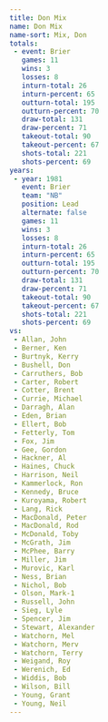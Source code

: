 ```yaml
---
title: Don Mix
name: Don Mix
name-sort: Mix, Don
totals:
 - event: Brier
   games: 11
   wins: 3
   losses: 8
   inturn-total: 26
   inturn-percent: 65
   outturn-total: 195
   outturn-percent: 70
   draw-total: 131
   draw-percent: 71
   takeout-total: 90
   takeout-percent: 67
   shots-total: 221
   shots-percent: 69
years:
 - year: 1981
   event: Brier
   team: "NB"
   position: Lead
   alternate: false
   games: 11
   wins: 3
   losses: 8
   inturn-total: 26
   inturn-percent: 65
   outturn-total: 195
   outturn-percent: 70
   draw-total: 131
   draw-percent: 71
   takeout-total: 90
   takeout-percent: 67
   shots-total: 221
   shots-percent: 69
vs:
 - Allan, John
 - Berner, Ken
 - Burtnyk, Kerry
 - Bushell, Don
 - Carruthers, Bob
 - Carter, Robert
 - Cotter, Brent
 - Currie, Michael
 - Darragh, Alan
 - Eden, Brian
 - Ellert, Bob
 - Fetterly, Tom
 - Fox, Jim
 - Gee, Gordon
 - Hackner, Al
 - Haines, Chuck
 - Harrison, Neil
 - Kammerlock, Ron
 - Kennedy, Bruce
 - Kuroyama, Robert
 - Lang, Rick
 - MacDonald, Peter
 - MacDonald, Rod
 - McDonald, Toby
 - McGrath, Jim
 - McPhee, Barry
 - Miller, Jim
 - Murovic, Karl
 - Ness, Brian
 - Nichol, Bob
 - Olson, Mark-1
 - Russell, John
 - Sieg, Lyle
 - Spencer, Jim
 - Stewart, Alexander
 - Watchorn, Mel
 - Watchorn, Merv
 - Watchorn, Terry
 - Weigand, Roy
 - Werenich, Ed
 - Widdis, Bob
 - Wilson, Bill
 - Young, Grant
 - Young, Neil
---
```

